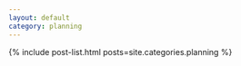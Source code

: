 ```yaml
---
layout: default
category: planning
---
```

{% include post-list.html posts=site.categories.planning %}
